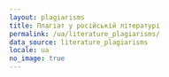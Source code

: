 ```yaml
---
layout: plagiarisms
title: Плагіат у російській літературі
permalink: /ua/literature_plagiarisms/
data_source: literature_plagiarisms
locale: ua
no_image: true
---
```


